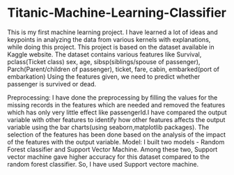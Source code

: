 # Titanic-Machine-Learning-Classifier

   This is my first machine learning project. I have learned a lot of ideas and keypoints in analyzing the data from various kernels with 
   explanations, while doing this project. This project is based on the dataset available in Kaggle website. The dataset contains various features like Survival, pclass(Ticket class)
   sex, age, sibsp(siblings/spouse of passenger), Parch(Parent/children of passenger), ticket, fare, cabin, embarked(port of embarkation)
   Using the features given, we need to predict whether passenger is survived or dead. 
   
   Preprocessing:
     I have done the preprocessing by filling the values for the missing records in the features which are needed and removed the features which has only 
     very little effect like passengerId.I have compared the output variable with other features to identify how other features affects the 
     output variable using the bar charts(using seaborn,matplotlib packages). The selection of the features has been done based on the analysis of the impact of the features with the output variable.
   Model:
     I built two models - Random Forest classifier and Support Vector Machine. Among these two, Support vector machine gave higher accuracy
     for this dataset compared to the random forest classifier. So, I have used Support vectore machine.
     
     
   
   
   
   
    
   
